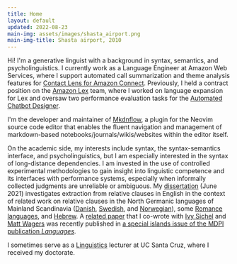 ```yaml
---
title: Home
layout: default
updated: 2022-08-23
main-img: assets/images/shasta_airport.png
main-img-title: Shasta airport, 2010
---
```


Hi! I'm a generative linguist with a background in syntax, semantics, and psycholinguistics. I currently work as a Language Engineer at Amazon Web Services, where I support automated call summarization and theme analysis features for [Contact Lens for Amazon Connect](https://aws.amazon.com/connect/contact-lens/). Previously, I held a contract position on the [Amazon Lex](https://aws.amazon.com/lex/) team, where I worked on language expansion for Lex and oversaw two performance evaluation tasks for the [Automated Chatbot Designer](https://aws.amazon.com/lex/chatbot-designer/).

I'm the developer and maintainer of [Mkdnflow](https://github.com/jakewvincent/mkdnflow.nvim), a plugin for the Neovim source code editor that enables the fluent navigation and management of markdown-based notebooks/journals/wikis/websites within the editor itself.

On the academic side, my interests include syntax, the syntax-semantics interface, and psycholinguistics, but I am especially interested in the syntax of long-distance dependencies. I am invested in the use of controlled experimental methodologies to gain insight into linguistic competence and its interfaces with performance systems, especially when informally collected judgments are unreliable or ambiguous. My [dissertation](https://www.proquest.com/openview/760063f3ff8277bc8b1a19ca3f701e6e/) (June 2021) investigates extraction from relative clauses in English in the context of related work on relative clauses in the North Germanic languages of Mainland Scandinavia ([Danish](http://perso.ens-lyon.fr/jacques.jayez/Cours/Implicite/Dominance_and_PP_Erteschikshir1979.pdf), [Swedish](http://hdl.handle.net/2077/51985), and [Norwegian](https://doi.org/10.1353/lan.2019.0051)), some [Romance languages](http://157.138.8.12/jspui/bitstream/11707/136/1/Koster.Fest.pdf), and [Hebrew](https://doi.org/10.1162/ling_a_00275). A [related paper](https://www.mdpi.com/2226-471X/7/2/117) that I co-wrote with [Ivy Sichel](https://ivysichel.sites.ucsc.edu/) and [Matt Wagers](https://people.ucsc.edu/~mwagers) was recently published in [a special islands issue of the MDPI publication *Languages*](https://www.mdpi.com/journal/languages/special_issues/Recent_Advances_in_Research_on_Island_Phenomena).

I sometimes serve as a [Linguistics](https://ling.ucsc.edu) lecturer at UC Santa Cruz, where I received my doctorate. 
